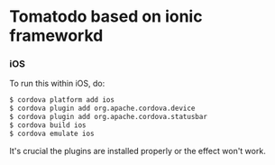 # Tomatodo based on ionic frameworkd 

### iOS

To run this within iOS, do:

```bash
$ cordova platform add ios
$ cordova plugin add org.apache.cordova.device
$ cordova plugin add org.apache.cordova.statusbar
$ cordova build ios
$ cordova emulate ios
```

It's crucial the plugins are installed properly or the effect won't work.
